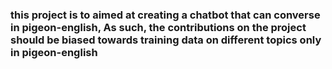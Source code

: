 ### this project is to aimed at creating a chatbot that can converse in pigeon-english, As such, the contributions on the project should be biased towards training data on different topics only in pigeon-english
